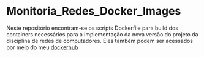 # Monitoria_Redes_Docker_Images

Neste repositório encontram-se os scripts Dockerfile para build dos containers necessários para a implementação da nova versão do projeto da disciplina de redes de computadores. Eles também podem ser acessados por meio do meu [dockerhub](https://hub.docker.com/u/fabioafreitas) 
